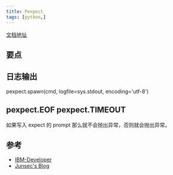 ```yaml
---
title: Pexpect
tags: [python,]
---
```


[文档地址](https://pexpect.readthedocs.io/en/stable/overview.html)

## 要点

## 日志输出

pexpect.spawn(cmd, logfile=sys.stdout, encoding='utf-8')

## pexpect.EOF pexpect.TIMEOUT

如果写入 expect 的 prompt 那么就不会抛出异常，否则就会抛出异常。


## 参考

- [IBM-Developer](https://www.ibm.com/developerworks/cn/linux/l-cn-pexpect1/index.html)
- [Junsec's Blog](https://www.cnblogs.com/junsec/p/10511821.html)
